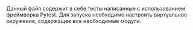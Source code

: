 Данный файл содержит в себе тесты написанные с использованием фреймворка Pytest.
Для запуска необходимо настроить виртуальное окружение, содержащее все необходимые модули.